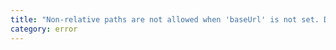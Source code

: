 ```yaml
---
title: "Non-relative paths are not allowed when 'baseUrl' is not set. Did you forget a leading './'?"
category: error
---
```


